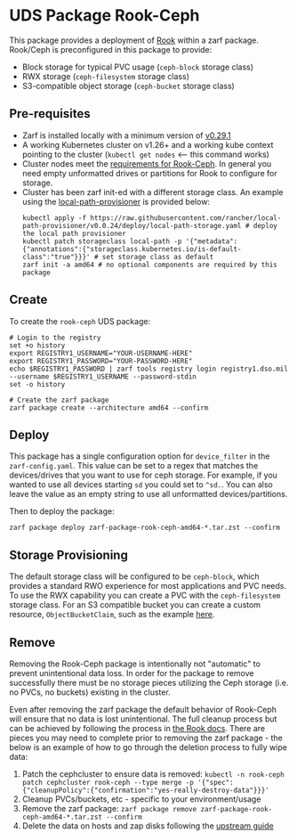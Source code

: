 # UDS Package Rook-Ceph

This package provides a deployment of [Rook](https://rook.io/) within a zarf package. Rook/Ceph is preconfigured in this package to provide:
- Block storage for typical PVC usage (`ceph-block` storage class)
- RWX storage (`ceph-filesystem` storage class)
- S3-compatible object storage (`ceph-bucket` storage class) 

## Pre-requisites
- Zarf is installed locally with a minimum version of [v0.29.1](https://github.com/defenseunicorns/zarf/releases/tag/v0.29.1)
- A working Kubernetes cluster on v1.26+ and a working kube context pointing to the cluster (`kubectl get nodes` <-- this command works)
- Cluster nodes meet the [requirements for Rook-Ceph](https://rook.github.io/docs/rook/v1.12/Getting-Started/Prerequisites/prerequisites/). In general you need empty unformatted drives or partitions for Rook to configure for storage.
- Cluster has been zarf init-ed with a different storage class. An example using the [local-path-provisioner](https://github.com/rancher/local-path-provisioner) is provided below:
    ```console
    kubectl apply -f https://raw.githubusercontent.com/rancher/local-path-provisioner/v0.0.24/deploy/local-path-storage.yaml # deploy the local path provisioner
    kubectl patch storageclass local-path -p '{"metadata": {"annotations":{"storageclass.kubernetes.io/is-default-class":"true"}}}' # set storage class as default
    zarf init -a amd64 # no optional components are required by this package
    ```

## Create

To create the `rook-ceph` UDS package:
```console
# Login to the registry
set +o history
export REGISTRY1_USERNAME="YOUR-USERNAME-HERE"
export REGISTRY1_PASSWORD="YOUR-PASSWORD-HERE"
echo $REGISTRY1_PASSWORD | zarf tools registry login registry1.dso.mil --username $REGISTRY1_USERNAME --password-stdin
set -o history

# Create the zarf package
zarf package create --architecture amd64 --confirm
```

## Deploy

This package has a single configuration option for `device_filter` in the `zarf-config.yaml`. This value can be set to a regex that matches the devices/drives that you want to use for ceph storage. For example, if you wanted to use all devices starting `sd` you could set to `^sd.`. You can also leave the value as an empty string to use all unformatted devices/partitions.

Then to deploy the package:
```console
zarf package deploy zarf-package-rook-ceph-amd64-*.tar.zst --confirm
```

## Storage Provisioning

The default storage class will be configured to be `ceph-block`, which provides a standard RWO experience for most applications and PVC needs. To use the RWX capability you can create a PVC with the `ceph-filesystem` storage class. For an S3 compatible bucket you can create a custom resource, `ObjectBucketClaim`, such as the example [here](./examples/bucket.yaml).

## Remove

Removing the Rook-Ceph package is intentionally not "automatic" to prevent unintentional data loss. In order for the package to remove successfully there must be no storage pieces utilizing the Ceph storage (i.e. no PVCs, no buckets) existing in the cluster.

Even after removing the zarf package the default behavior of Rook-Ceph will ensure that no data is lost unintentional. The full cleanup process but can be achieved by following the process in [the Rook docs](https://rook.io/docs/rook/v1.11/Getting-Started/ceph-teardown/). There are pieces you may need to complete prior to removing the zarf package - the below is an example of how to go through the deletion process to fully wipe data:

1. Patch the cephcluster to ensure data is removed: `kubectl -n rook-ceph patch cephcluster rook-ceph --type merge -p '{"spec":{"cleanupPolicy":{"confirmation":"yes-really-destroy-data"}}}'`
1. Cleanup PVCs/buckets, etc - specific to your environment/usage
1. Remove the zarf package: `zarf package remove zarf-package-rook-ceph-amd64-*.tar.zst --confirm`
1. Delete the data on hosts and zap disks following the [upstream guide](https://rook.io/docs/rook/v1.11/Getting-Started/ceph-teardown/#delete-the-data-on-hosts)
